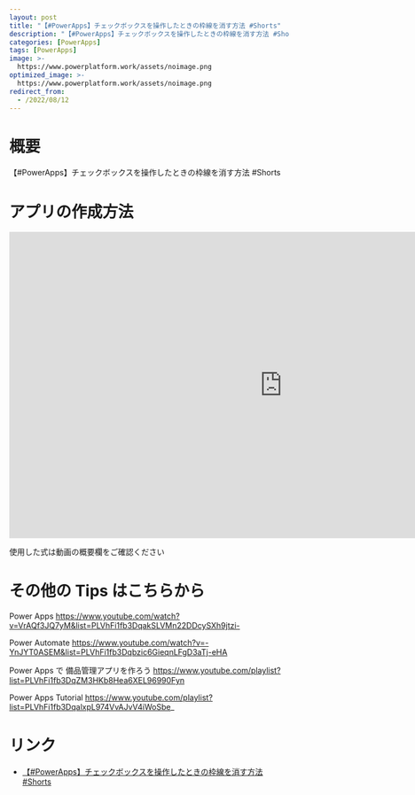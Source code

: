 ```yaml
---
layout: post
title: "【#PowerApps】チェックボックスを操作したときの枠線を消す方法 #Shorts"
description: "【#PowerApps】チェックボックスを操作したときの枠線を消す方法 #Shortsを動画で分かりやすく解説"
categories: [PowerApps]
tags: [PowerApps]
image: >-
  https://www.powerplatform.work/assets/noimage.png
optimized_image: >-
  https://www.powerplatform.work/assets/noimage.png
redirect_from:
  - /2022/08/12
---
```



#  概要

【#PowerApps】チェックボックスを操作したときの枠線を消す方法 #Shorts


# アプリの作成方法

<iframe width="983" height="553" src="https://www.youtube.com/embed/F9OvzyQKnFQ" title="YouTube video player" frameborder="0" allow="accelerometer; autoplay; clipboard-write; encrypted-media; gyroscope; picture-in-picture" allowfullscreen></iframe>


使用した式は動画の概要欄をご確認ください


# その他の Tips はこちらから

Power Apps
https://www.youtube.com/watch?v=VrAQf3JQ7yM&list=PLVhFi1fb3DqakSLVMn22DDcySXh9jtzi- 

Power Automate
https://www.youtube.com/watch?v=-YnJYT0ASEM&list=PLVhFi1fb3Dqbzic6GieqnLFgD3aTj-eHA

Power Apps で 備品管理アプリを作ろう
https://www.youtube.com/playlist?list=PLVhFi1fb3DqZM3HKb8Hea6XEL96990Fyn

Power Apps Tutorial
https://www.youtube.com/playlist?list=PLVhFi1fb3DqalxpL974VvAJvV4iWoSbe_

# リンク


- [【#PowerApps】チェックボックスを操作したときの枠線を消す方法 #Shorts](https://www.youtube.com/watch?v=F9OvzyQKnFQ)

